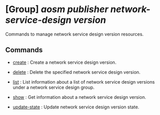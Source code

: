 # [Group] _aosm publisher network-service-design version_

Commands to manage network service design version resources.

## Commands

- [create](/Commands/aosm/publisher/network-service-design/version/_create.md)
: Create a network service design version.

- [delete](/Commands/aosm/publisher/network-service-design/version/_delete.md)
: Delete the specified network service design version.

- [list](/Commands/aosm/publisher/network-service-design/version/_list.md)
: List information about a list of network service design versions under a network service design group.

- [show](/Commands/aosm/publisher/network-service-design/version/_show.md)
: Get information about a network service design version.

- [update-state](/Commands/aosm/publisher/network-service-design/version/_update-state.md)
: Update network service design version state.

